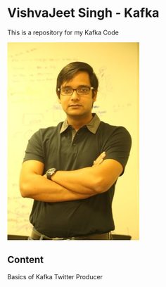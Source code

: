 # VishvaJeet Singh -  Kafka
This is a repository for my Kafka Code

![](download.png)

## Content
Basics of Kafka
Twitter Producer